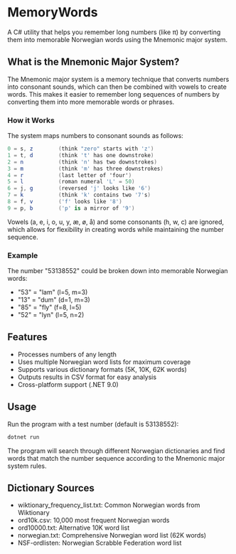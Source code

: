 # MemoryWords

A C# utility that helps you remember long numbers (like π) by converting them into memorable Norwegian words using the Mnemonic major system.

## What is the Mnemonic Major System?

The Mnemonic major system is a memory technique that converts numbers into consonant sounds, which can then be combined with vowels to create words. This makes it easier to remember long sequences of numbers by converting them into more memorable words or phrases.

### How it Works

The system maps numbers to consonant sounds as follows:

```cs
0 = s, z        (think "zero" starts with 'z')
1 = t, d        (think 't' has one downstroke)
2 = n           (think 'n' has two downstrokes)
3 = m           (think 'm' has three downstrokes)
4 = r           (last letter of 'four')
5 = l           (roman numeral 'L' = 50)
6 = j, g        (reversed 'j' looks like '6')
7 = k           (think 'k' contains two '7's)
8 = f, v        ('f' looks like '8')
9 = p, b        ('p' is a mirror of '9')
```

Vowels (a, e, i, o, u, y, æ, ø, å) and some consonants (h, w, c) are ignored, which allows for flexibility in creating words while maintaining the number sequence.

### Example

The number "53138552" could be broken down into memorable Norwegian words:

- "53" = "lam" (l=5, m=3)
- "13" = "dum" (d=1, m=3)
- "85" = "fly" (f=8, l=5)
- "52" = "lyn" (l=5, n=2)

## Features

- Processes numbers of any length
- Uses multiple Norwegian word lists for maximum coverage
- Supports various dictionary formats (5K, 10K, 62K words)
- Outputs results in CSV format for easy analysis
- Cross-platform support (.NET 9.0)

## Usage

Run the program with a test number (default is 53138552):

```bash
dotnet run
```

The program will search through different Norwegian dictionaries and find words that match the number sequence according to the Mnemonic major system rules.

## Dictionary Sources

- wiktionary_frequency_list.txt: Common Norwegian words from Wiktionary
- ord10k.csv: 10,000 most frequent Norwegian words
- ord10000.txt: Alternative 10K word list
- norwegian.txt: Comprehensive Norwegian word list (62K words)
- NSF-ordlisten: Norwegian Scrabble Federation word list
